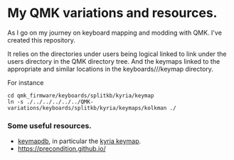 # My QMK variations and resources.

As I go on my journey on keyboard mapping and modding with QMK. I've created this repository.

It relies on the directories under users being logical linked to link under the users directory  in the QMK directory tree.
And the keymaps linked to the appropriate and similar locations in the keyboards/<brand>/<type>/keymap directory. 

For instance
```
cd qmk_firmware/keyboards/splitkb/kyria/keymap
ln -s ./../../../../../QMK-variations/keyboards/splitkb/kyria/keymaps/kolkman ./
```

 ### Some useful resources.
 - [keymapdb](https.keymapdb.com), in particular the [kyria keymap](https://keymapdb.com/keymaps/default-kyria/).
 - https://precondition.github.io/

